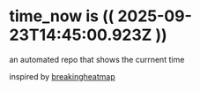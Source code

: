 # time_now is (( 2025-09-23T14:45:00.923Z ))

an automated repo that shows the currnent time

inspired by [breakingheatmap](https://github.com/breakingheatmap/breakingheatmap)